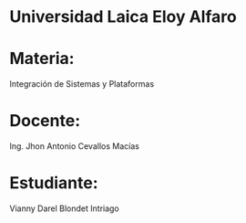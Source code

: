 # Universidad Laica Eloy Alfaro
# Materia: 
Integración de Sistemas y Plataformas
# Docente: 
Ing. Jhon Antonio Cevallos Macías 

# Estudiante: 
Vianny Darel Blondet Intriago 







